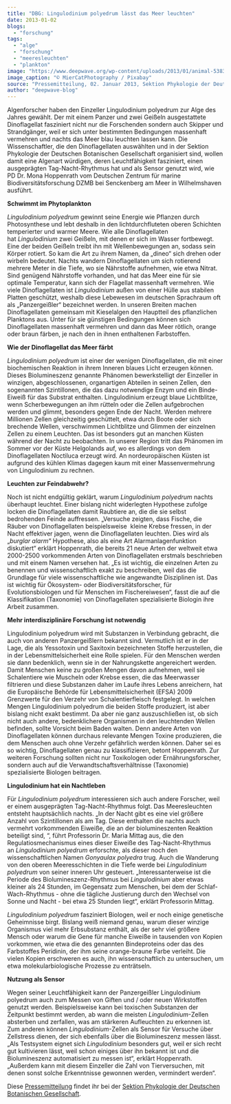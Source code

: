 ```yaml
---
title: "DBG: Lingulodinium polyedrum lässt das Meer leuchten"
date: 2013-01-02
blogs: 
  - "forschung"
tags: 
  - "alge"
  - "forschung"
  - "meeresleuchten"
  - "plankton"
image: "https://www.deepwave.org/wp-content/uploads/2013/01/animal-5383375_1920.jpg"
image_caption: "© MierCatPhotography / Pixabay"
source: "Pressemitteilung, 02. Januar 2013, Sektion Phykologie der Deutschen Botanischen Gesellschaft"
author: "deepwave-blog"
---
```


Algenforscher haben den Einzeller Lingulodinium polyedrum zur Alge des Jahres gewählt. Der mit einem Panzer und zwei Geißeln ausgestattete Dinoflagellat fasziniert nicht nur die Forschenden sondern auch Skipper und Strandgänger, weil er sich unter bestimmten Bedingungen massenhaft vermehren und nachts das Meer blau leuchten lassen kann. Die Wissenschaftler, die den Dinoflagellaten auswählten und in der Sektion Phykologie der Deutschen Botanischen Gesellschaft organisiert sind, wollen damit eine Algenart würdigen, deren Leuchtfähigkeit fasziniert, einen ausgeprägten Tag-Nacht-Rhythmus hat und als Sensor genutzt wird, wie PD Dr. Mona Hoppenrath vom Deutschen Zentrum für marine Biodiversitätsforschung DZMB bei Senckenberg am Meer in Wilhelmshaven ausführt.

**Schwimmt im Phytoplankton**

_Lingulodinium polyedrum_ gewinnt seine Energie wie Pflanzen durch Photosynthese und lebt deshalb in den lichtdurchfluteten oberen Schichten temperierter und warmer Meere. Wie alle Dinoflagellaten hat _Lingulodinium_ zwei Geißeln, mit denen er sich im Wasser fortbewegt. Eine der beiden Geißeln treibt ihn mit Wellenbewegungen an, sodass sein Körper rotiert. So kam die Art zu ihrem Namen, da „dineo“ sich drehen oder wirbeln bedeutet. Nachts wandern Dinoflagellaten um sich rotierend mehrere Meter in die Tiefe, wo sie Nährstoffe aufnehmen, wie etwa Nitrat. Sind genügend Nährstoffe vorhanden, und hat das Meer eine für sie optimale Temperatur, kann sich der Flagellat massenhaft vermehren. Wie viele Dinoflagellaten ist _Lingulodinium_ außen von einer Hülle aus stabilen Platten geschützt, weshalb diese Lebewesen im deutschen Sprachraum oft als „Panzergeißler“ bezeichnet werden. In unseren Breiten machen Dinoflagellaten gemeinsam mit Kieselalgen den Hauptteil des pflanzlichen Planktons aus. Unter für sie günstigen Bedingungen können sich Dinoflagellaten massenhaft vermehren und dann das Meer rötlich, orange oder braun färben, je nach den in ihnen enthaltenen Farbstoffen.

**Wie der Dinoflagellat das Meer färbt**

_Lingulodinium polyedrum_ ist einer der wenigen Dinoflagellaten, die mit einer biochemischen Reaktion in ihrem Inneren blaues Licht erzeugen können. Dieses Biolumineszenz genannte Phänomen bewerkstelligt der Einzeller in winzigen, abgeschlossenen, organartigen Abteilen in seinen Zellen, den sogenannten Szintillonen, die das dazu notwendige Enzym und ein Binde-Eiweiß für das Substrat enthalten. Lingulodinium erzeugt blaue Lichtblitze, wenn Scherbewegungen an ihm rütteln oder die Zellen aufgebrochen werden und glimmt, besonders gegen Ende der Nacht. Werden mehrere Millionen Zellen gleichzeitig geschüttelt, etwa durch Boote oder sich brechende Wellen, verschwimmen Lichtblitze und Glimmen der einzelnen Zellen zu einem Leuchten. Das ist besonders gut an manchen Küsten während der Nacht zu beobachten. In unserer Region tritt das Phänomen im Sommer vor der Küste Helgolands auf, wo es allerdings von dem Dinoflagellaten Noctiluca erzeugt wird. An nordeuropäischen Küsten ist aufgrund des kühlen Klimas dagegen kaum mit einer Massenvermehrung von Lingulodinium zu rechnen.

**Leuchten zur Feindabwehr?**

Noch ist nicht endgültig geklärt, warum _Lingulodinium polyedrum_ nachts überhaupt leuchtet. Einer bislang nicht widerlegten Hypothese zufolge locken die Dinoflagellaten damit Raubtiere an, die die sie selbst bedrohenden Feinde auffressen. „Versuche zeigten, dass Fische, die Räuber von Dinoflagellaten beispielsweise  kleine Krebse fressen, in der Nacht effektiver jagen, wenn die Dinoflagellaten leuchten. Dies wird als „_burglar alarm_“ Hypothese, also als eine Art Alarmanlagenfunktion diskutiert“ erklärt Hoppenrath, die bereits 21 neue Arten der weltweit etwa 2000-2500 vorkommenden Arten von Dinoflagellaten erstmals beschrieben und mit einem Namen versehen hat. „Es ist wichtig, die einzelnen Arten zu benennen und wissenschaftlich exakt zu beschreiben, weil das die Grundlage für viele wissenschaftliche wie angewandte Disziplinen ist. Das ist wichtig für Ökosystem- oder Biodiversitätsforscher, für Evolutionsbiologen und für Menschen im Fischereiwesen“, fasst die auf die Klassifikation (Taxonomie) von Dinoflagellaten spezialisierte Biologin ihre Arbeit zusammen.

**Mehr interdisziplinäre Forschung ist notwendig**

Lingulodinium polyedrum wird mit Substanzen in Verbindung gebracht, die auch von anderen Panzergeißlern bekannt sind. Vermutlich ist er in der Lage, die als Yessotoxin und Saxitoxin bezeichneten Stoffe herzustellen, die in der Lebensmittelsicherheit eine Rolle spielen. Für den Menschen werden sie dann bedenklich, wenn sie in der Nahrungskette angereichert werden. Damit Menschen keine zu großen Mengen davon aufnehmen, weil sie Schalentiere wie Muscheln oder Krebse essen, die das Meerwasser filtrieren und diese Substanzen daher im Laufe ihres Lebens anreichern, hat die Europäische Behörde für Lebensmittelsicherheit (EFSA) 2009 Grenzwerte für den Verzehr von Schalentierfleisch festgelegt. In welchen Mengen Lingulodinium polyedrum die beiden Stoffe produziert, ist aber bislang nicht exakt bestimmt. Da aber nie ganz auszuschließen ist, ob sich nicht auch andere, bedenklichere Organismen in den leuchtenden Wellen befinden, sollte Vorsicht beim Baden walten. Denn andere Arten von Dinoflagellaten können durchaus relevante Mengen Toxine produzieren, die dem Menschen auch ohne Verzehr gefährlich werden können. Daher sei es so wichtig, Dinoflagellaten genau zu klassifizieren, betont Hoppenrath. Zur weiteren Forschung sollten nicht nur Toxikologen oder Ernährungsforscher, sondern auch auf die Verwandtschaftsverhältnisse (Taxonomie) spezialisierte Biologen beitragen.

**Lingulodinium hat ein Nachtleben**

Für _Lingulodinium polyedrum_ interessieren sich auch andere Forscher, weil er einem ausgeprägten Tag-Nacht-Rhythmus folgt. Das Meeresleuchten entsteht hauptsächlich nachts. „In der Nacht gibt es eine viel größere Anzahl von Szintillonen als am Tag. Diese enthalten die nachts auch vermehrt vorkommenden Eiweiße, die an der biolumineszenten Reaktion beteiligt sind, “, führt Professorin Dr. Maria Mittag aus, die den Regulatiosmechanismus eines dieser Eiweiße des Tag-Nacht-Rhythmus an _Lingulodinium polyedrum_ erforschte, als dieser noch den wissenschaftlichen Namen _Gonyaulax polyedra_ trug. Auch die Wanderung von den oberen Meeresschichten in die Tiefe werde bei _Lingulodinium polyedrum_ von seiner inneren Uhr gesteuert. „Interessanterweise ist die Periode des Biolumineszenz-Rhythmus bei _Lingulodinium_ aber etwas kleiner als 24 Stunden, im Gegensatz zum Menschen, bei dem der Schlaf-Wach-Rhythmus - ohne die tägliche Justierung durch den Wechsel von Sonne und Nacht - bei etwa 25 Stunden liegt“, erklärt Professorin Mittag.

_Lingulodinium polyedrum_ fasziniert Biologen, weil er noch einige genetische Geheimnisse birgt. Bislang weiß niemand genau, warum dieser winzige Organismus viel mehr Erbsubstanz enthält, als der sehr viel größere Mensch oder warum die Gene für manche Eiweiße in tausenden von Kopien vorkommen, wie etwa die des genannten Bindeproteins oder das des Farbstoffes Peridinin, der ihm seine orange-braune Farbe verleiht. Die vielen Kopien erschweren es auch, ihn wissenschaftlich zu untersuchen, um etwa molekularbiologische Prozesse zu enträtseln.

**Nutzung als Sensor**

Wegen seiner Leuchtfähigkeit kann der Panzergeißler Lingulodinium polyedrum auch zum Messen von Giften und / oder neuen Wirkstoffen genutzt werden. Beispielsweise kann bei toxischen Substanzen der Zeitpunkt bestimmt werden, ab wann die meisten _Lingulodinium_\-Zellen absterben und zerfallen, was am stärkeren Aufleuchten zu erkennen ist. Zum anderen können _Lingulodinium_\-Zellen als Sensor für Versuche über Zellstress dienen, der sich ebenfalls über die Biolumineszenz messen lässt. „Als Testsystem eignet sich _Lingulodinium_ besonders gut, weil er sich recht gut kultivieren lässt, weil schon einiges über ihn bekannt ist und die Biolumineszenz automatisiert zu messen ist“, erklärt Hoppenrath. „Außerdem kann mit diesem Einzeller die Zahl von Tierversuchen, mit denen sonst solche Erkenntnisse gewonnen werden, vermindert werden“.

Diese [Pressemitteilung](https://www.dbg-phykologie.de/?tx_wwpreset%5Barticle%5D=5712&back=475) findet ihr bei der [Sektion Phykologie der Deutschen Botanischen Gesellschaft](https://www.dbg-phykologie.de/).
